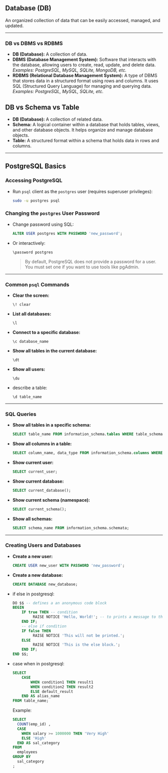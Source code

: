 ## Database (DB)

An organized collection of data that can be easily accessed, managed, and updated.

---

### DB vs DBMS vs RDBMS

- **DB (Database):** A collection of data.
- **DBMS (Database Management System):** Software that interacts with the database, allowing users to create, read, update, and delete data.  
  _Examples: PostgreSQL, MySQL, SQLite, MongoDB, etc._
- **RDBMS (Relational Database Management System):** A type of DBMS that stores data in a structured format using rows and columns. It uses SQL (Structured Query Language) for managing and querying data.  
  _Examples: PostgreSQL, MySQL, SQLite, etc._

## DB vs Schema vs Table

- **DB (Database):** A collection of related data.
- **Schema:** A logical container within a database that holds tables, views, and other database objects. It helps organize and manage database objects.
- **Table:** A structured format within a schema that holds data in rows and columns.

---

## PostgreSQL Basics

### Accessing PostgreSQL

- Run `psql` client as the `postgres` user (requires superuser privileges):

  ```sh
  sudo -u postgres psql
  ```

### Changing the `postgres` User Password

- Change password using SQL:

  ```sql
  ALTER USER postgres WITH PASSWORD 'new_password';
  ```

- Or interactively:

  ```
  \password postgres
  ```

  > By default, PostgreSQL does not provide a password for a user. You must set one if you want to use tools like pgAdmin.

---

### Common `psql` Commands

- **Clear the screen:**

  ```
  \! clear
  ```

- **List all databases:**

  ```
  \l
  ```

- **Connect to a specific database:**

  ```
  \c database_name
  ```

- **Show all tables in the current database:**

  ```
  \dt
  ```

- **Show all users:**

  ```
  \du
  ```

- describe a table:

  ```
  \d table_name
  ```

---

### SQL Queries

- **Show all tables in a specific schema:**

  ```sql
  SELECT table_name FROM information_schema.tables WHERE table_schema = 'your_schema_name';
  ```

- **Show all columns in a table:**

  ```sql
  SELECT column_name, data_type FROM information_schema.columns WHERE table_name = 'your_table_name';
  ```

- **Show current user:**

  ```sql
  SELECT current_user;
  ```

- **Show current database:**

  ```sql
  SELECT current_database();
  ```

- **Show current schema (namespace):**

  ```sql
  SELECT current_schema();
  ```

- **Show all schemas:**

  ```sql
  SELECT schema_name FROM information_schema.schemata;
  ```

---

### Creating Users and Databases

- **Create a new user:**

  ```sql
  CREATE USER new_user WITH PASSWORD 'new_password';
  ```

- **Create a new database:**

  ```sql
  CREATE DATABASE new_database;
  ```

- if else in postgresql:

  ```sql
  DO $$ -- defines a an anonymous code block
  BEGIN
      IF true THEN -- condition
           RAISE NOTICE 'Hello, World!'; -- to prints a message to the console, from an anonymous code block
      END IF;
      -- else if condition
      IF false THEN
           RAISE NOTICE 'This will not be printed.';
      ELSE
           RAISE NOTICE 'This is the else block.';
      END IF;
  END $$;
  ```

- case when in postgresql:

  ```sql
  SELECT
      CASE
          WHEN condition1 THEN result1
          WHEN condition2 THEN result2
          ELSE default_result
      END AS alias_name
  FROM table_name;
  ```

  Example:

  ```sql
  SELECT
    COUNT(emp_id) ,
    CASE
      WHEN salary >= 1000000 THEN 'Very High'
      ELSE 'High'
    END AS sal_category
  FROM
    employees
  GROUP BY
    sal_category
  ;
  ```
